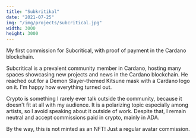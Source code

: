 ```yaml
---
title: "Subkritikal"
date: "2021-07-25"
img: "/img/projects/subcritical.jpg"
width: 3000
height: 3000
---
```


My first commission for Subcritical, with proof of payment in the Cardano blockchain.

Subcritical is a prevalent community member in Cardano, hosting many spaces showcasing new projects and news in the Cardano blockchain. He reached out for a Demon Slayer-themed Kitsune mask with a Cardano logo on it. I'm happy how everything turned out.

Crypto is something I rarely ever talk outside the community, because it doesn't fit at all with my audience. It is a polarizing topic especially among artists, so I avoid speaking about it outside of work. Despite that, I remain neutral and accept commissions paid in crypto, mainly in ADA.

By the way, this is not minted as an NFT! Just a regular avatar commission.
